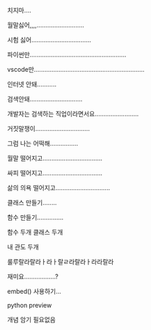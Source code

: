 치지마....

월말싫어,,,,...........................

시험 싫어..................................

파이썬만.......................................................

vscode만...............................................................

인터넷 안돼...........

검색안돼..............................

개발자는 검색하는 직업이라면서요.........................

거짓말쟁이...............................

그럼 나는 어떡해................

월말 떨어지고..................................

싸피 떨어지고..................................

삶의 의욕 떨어지고...............................

클래스 만들기........

함수 만들기...............

함수 두개 클래스 두개

내 관도 두개

룰루랄라랄라ㅏ라ㅏ랄ㄹ라랄라ㅏ라라랄라

재미요..................?

embed() 사용하기...

python preview

개념 암기 필요없음

